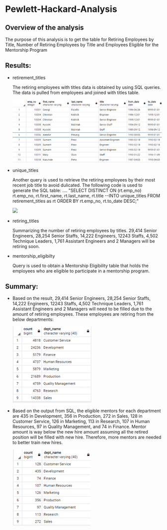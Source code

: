 # Pewlett-Hackard-Analysis
## Overview of the analysis
The purpose of this analysis is to get the table for Retiring Employees by Title, Number of Retiring Employees by Title and Employees Eligible for the Mentorship Program 

## Results:
- retirement_titles 

  The retiring employees with titles data is obtained by using SQL queries. The data is pulled from employees and joined with titles table.
  
  ![](/retirement_titles.PNG)
  
- unique_titles

  Another query is used to retrieve the retiring employees by their most recent job title to avoid dulicated.
  The following code is used to generate the SQL table:
 .... 
  "SELECT DISTINCT ON (rt.emp_no) rt.emp_no,
rt.first_name,
rt.last_name,
rt.title
--INTO unique_titles
FROM retirement_titles as rt
ORDER BY rt.emp_no, rt.to_date DESC;"
  
  ![](/unique_titles.PNG)
  
- retiring_titles
 
  Summarizing the number of retiring employees by titles. 29,414 Senior Engineers, 28,254 Senior Staffs, 14,222 Engineers, 12243 Staffs, 4,502 Technique Leaders, 1,761 Assistant Engineers and 2 Managers will be retiring soon.

- mentorship_eligibilty
  
  Query is used to obtain a Mentorship Eligibility table that holds the employees who are eligible to participate in a mentorship program. 

## Summary: 

- Based on the result, 29,414 Senior Engineers, 28,254 Senior Staffs, 14,222 Engineers, 12243 Staffs, 4,502 Technique Leaders, 1,761 Assistant Engineers and 2 Managers will need to be filled due to the amount of retiring employees. These employees are retiring from the below departments:
    
    ![](/Retire_by_department.PNG)
    
- Based on the output from SQL, the eligible mentors for each department are 435 in Development, 356 in Production, 272 in Sales, 128 in Customer Service, 126 in Marketing, 113	in Research, 107 in Human Resources, 97 in Quality Management, and 74 in Finance. Mentor amount is way below the new hire amount assuming all the retired position will be filled with new hire. Therefore, more mentors are needed to better train new hires.
    
    ![](/Mentor_by_department.PNG)

